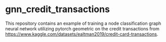 # gnn_credit_transactions
This repository contains an example of training a node classification graph neural network utilizing pytorch geometric on the credit transactions from https://www.kaggle.com/datasets/ealtman2019/credit-card-transactions.
